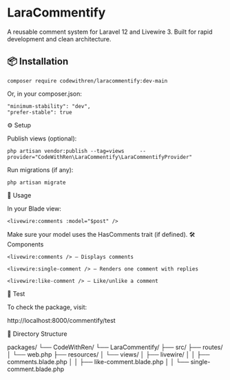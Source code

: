 # LaraCommentify

A reusable comment system for Laravel 12 and Livewire 3. Built for rapid development and clean architecture.

## 📦 Installation


    composer require codewithren/laracommentify:dev-main

Or, in your composer.json:

    "minimum-stability": "dev",
    "prefer-stable": true

⚙️ Setup

Publish views (optional):

    php artisan vendor:publish --tag=views     --provider="CodeWithRen\LaraCommentify\LaraCommentifyProvider"

Run migrations (if any):

    php artisan migrate

🧩 Usage

In your Blade view:

    <livewire:comments :model="$post" />

Make sure your model uses the HasComments trait (if defined).
🛠 Components

    <livewire:comments /> — Displays comments

    <livewire:single-comment /> — Renders one comment with replies

    <livewire:like-comment /> — Like/unlike a comment

🧪 Test

To check the package, visit:

http://localhost:8000/commentify/test

📁 Directory Structure

packages/
└── CodeWithRen/
    └── LaraCommentify/
        ├── src/
        ├── routes/
        │   └── web.php
        ├── resources/
        │   └── views/
        │       ├── livewire/
        │       │   ├── comments.blade.php
        │       │   ├── like-comment.blade.php
        │       │   └── single-comment.blade.php